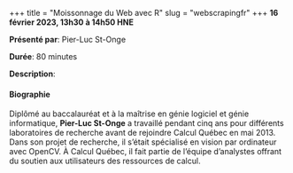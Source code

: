 +++
title = "Moissonnage du Web avec R"
slug = "webscrapingfr"
+++
**16 février 2023, 13h30 à 14h50 HNE**

**Présenté par**: Pier-Luc St-Onge

**Durée**: 80 minutes

**Description**:

#### Biographie

Diplômé au baccalauréat et à la maîtrise en génie logiciel et génie informatique, **Pier-Luc St-Onge** a
travaillé pendant cinq ans pour différents laboratoires de recherche avant de rejoindre Calcul Québec en
mai 2013. Dans son projet de recherche, il s’était spécialisé en vision par ordinateur avec OpenCV. À Calcul
Québec, il fait partie de l’équipe d’analystes offrant du soutien aux utilisateurs des ressources de calcul.

<!-- {{< vimeo 690948795 >}} -->
<!-- <br> -->

<!-- - [Watch this session on Vimeo](https://vimeo.com/690948795) -->

